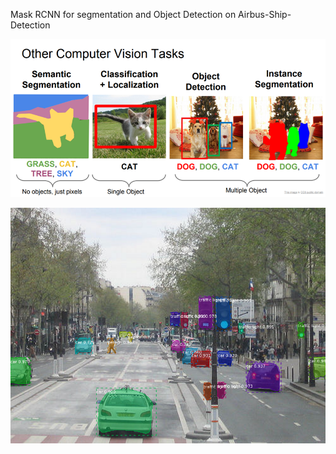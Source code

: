 Mask RCNN for segmentation and Object Detection on Airbus-Ship-Detection

![CV Tasks](./img/CV_Tasks.png)

![CV Tasks](./img/street.png)
